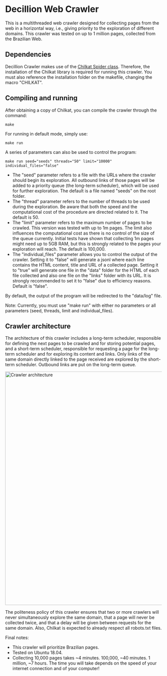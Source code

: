 # Decillion Web Crawler
This is a multithreaded web crawler designed for collecting pages from the web in a horizontal way, i.e., giving priority to the exploration of different domains. This crawler was tested on up to 1 million pages, collected from the Brazilian Web.

## Dependencies
Decillion Crawler makes use of the [Chilkat Spider class](https://www.chilkatsoft.com/refdoc/vcCkSpiderRef.html). Therefore, the installation of the Chilkat library is required for running this crawler. You must also reference the installation folder on the makefile, changing the macro "CHILKAT".

## Compiling and running
After obtaining a copy of Chilkat, you can compile the crawler through the command:

```make```

For running in default mode, simply use:
    
```make run```

A series of parameters can also be used to control the program:

```make run seed="seeds" threads="50" limit="10000" individual_files="false"```

* The "seed" parameter refers to a file with the URLs where the crawler should begin its exploration. All outbound links of those pages will be added to a priority queue (the long-term scheduler), which will be used for further exploration. The default is a file named "seeds" on the root folder.
* The "thread" parameter refers to the number of threads to be used during the exploration. Be aware that both the speed and the computational cost of the procedure are directed related to it. The default is 50.
* The "limit" parameter refers to the maximum number of pages to be crawled. This version was tested with up to 1m pages. The limit also influences the computational cost as there is no control of the size of the queue currently. Initial tests have shown that collecting 1m pages might need up to 5GB RAM, but this is strongly related to the pages your exploration will reach. The default is 100,000.
* The "individual_files" parameter allows you to control the output of the crawler. Setting it to "false" will generate a jsonl where each line contains the HTML content, title and URL of a collected page. Setting it to "true" will generate one file in the "data" folder for the HTML of each file collected and also one file on the "links" folder with its URL. It is strongly recommended to set it to "false" due to efficiency reasons. Default is "false".

By default, the output of the program will be redirected to the "data/log" file.

Note: Currently, you must use "make run" with either no parameters or all parameters (seed, threads, limit and individual_files). 

## Crawler architecture

The architecture of this crawler includes a long-term scheduler, responsible for defining the next pages to be crawled and for storing potential pages, and a short-term scheduler, responsible for requesting a page for the long-term scheduler and for exploring its content and links. Only links of the same domain directly linked to the page received are explored by the short-term scheduler. Outbound links are put on the long-term queue.

<img src="doc/architecture.png" alt="Crawler architecture" width="750"/>

The politeness policy of this crawler ensures that two or more crawlers will never simultaneously explore the same domain, that a page will never be collected twice, and that a delay will be given between requests for the same domain. Also, Chilkat is expected to already respect all robots.txt files.

Final notes: 
* This crawler will prioritize Brazilian pages.
* Tested on Ubuntu 18.04.
* Collecting 10,000 pages takes ~4 minutes. 100,000, ~40 minutes. 1 million, ~7 hours. The time you will take depends on the speed of your internet connection and of your computer!